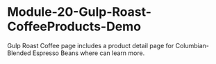 # Module-20-Gulp-Roast-CoffeeProducts-Demo
Gulp Roast Coffee page includes a product detail page for Columbian-Blended Espresso Beans where can learn more.
